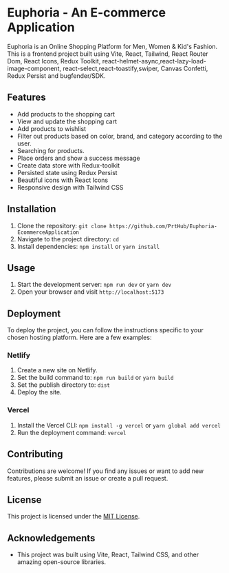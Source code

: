 # Euphoria - An E-commerce Application
Euphoria is an Online Shopping Platform for Men, Women & Kid's Fashion. This is a frontend project built using Vite, React, Tailwind, React Router Dom, React Icons, Redux Toolkit, react-helmet-async,react-lazy-load-image-component, react-select,react-toastify,swiper, Canvas Confetti, Redux Persist and bugfender/SDK.

## Features

- Add products to the shopping cart
- View and update the shopping cart
- Add products to wishlist
- Filter out products based on color, brand, and category according to the user.
- Searching for products.
- Place orders and show a success message
- Create data store with Redux-toolkit 
- Persisted state using Redux Persist
- Beautiful icons with React Icons
- Responsive design with Tailwind CSS

## Installation

1. Clone the repository: `git clone https://github.com/PrtHub/Euphoria-EcommerceApplication`
2. Navigate to the project directory: `cd `
3. Install dependencies: `npm install` or `yarn install`

## Usage

1. Start the development server: `npm run dev` or `yarn dev`
2. Open your browser and visit `http://localhost:5173`

## Deployment

To deploy the project, you can follow the instructions specific to your chosen hosting platform. Here are a few examples:

### Netlify

1. Create a new site on Netlify.
2. Set the build command to: `npm run build` or `yarn build`
3. Set the publish directory to: `dist`
4. Deploy the site.

### Vercel

1. Install the Vercel CLI: `npm install -g vercel` or `yarn global add vercel`
2. Run the deployment command: `vercel`

## Contributing

Contributions are welcome! If you find any issues or want to add new features, please submit an issue or create a pull request.

## License

This project is licensed under the [MIT License](https://opensource.org/licenses/MIT).

## Acknowledgements

- This project was built using Vite, React, Tailwind CSS, and other amazing open-source libraries.
